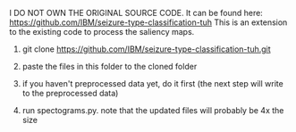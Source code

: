 I DO NOT OWN THE ORIGINAL SOURCE CODE.
It can be found here: https://github.com/IBM/seizure-type-classification-tuh
This is an extension to the existing code to process the saliency maps.

1. git clone https://github.com/IBM/seizure-type-classification-tuh.git

2. paste the files in this folder to the cloned folder

3. if you haven't preprocessed data yet, do it first (the next step will write to the preprocessed data)

4. run spectograms.py. note that the updated files will probably be 4x the size
